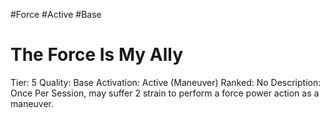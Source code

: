 #Force 
#Active 
#Base 


# The Force Is My Ally
Tier: 5
Quality: Base
Activation: Active (Maneuver)
Ranked: No
Description: Once Per Session, may suffer 2 strain to perform a force power action as a maneuver.